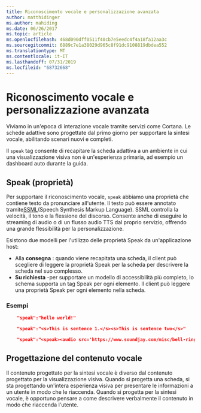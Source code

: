 ```yaml
---
title: Riconoscimento vocale e personalizzazione avanzata
author: matthidinger
ms.author: mahiding
ms.date: 06/26/2017
ms.topic: article
ms.openlocfilehash: 468d090dff0511f40cb7e5eedc4f4a18fa12aa3c
ms.sourcegitcommit: 6889c7e1a38029d965c8f91dc9108819dbdea552
ms.translationtype: MT
ms.contentlocale: it-IT
ms.lasthandoff: 07/31/2019
ms.locfileid: "68732668"
---
```

# <a name="speech-and-advanced-customization"></a>Riconoscimento vocale e personalizzazione avanzata
Viviamo in un'epoca di interazione vocale tramite servizi come Cortana.  Le schede adattive sono progettate dal primo giorno per supportare la sintesi vocale, abilitando scenari nuovi e completi.

Il `speak` tag consente di recapitare la scheda adattiva a un ambiente in cui una visualizzazione visiva non è un'esperienza primaria, ad esempio un dashboard auto durante la guida. 

## <a name="speak-property"></a>Speak (proprietà)
Per supportare il riconoscimento vocale, `speak` abbiamo una proprietà che contiene testo da pronunciare all'utente. Il testo può essere annotato tramite[SSML](https://msdn.microsoft.com/en-us/library/office/hh361578)(Speech Synthesis Markup Language). SSML controlla la velocità, il tono e la flessione del discorso.  Consente anche di eseguire lo streaming di audio o di un flusso audio TTS dal proprio servizio, offrendo una grande flessibilità per la personalizzazione.

Esistono due modelli per l'utilizzo delle proprietà Speak da un'applicazione host:

* Alla **consegna** : quando viene recapitata una scheda, il client può scegliere di leggere la proprietà Speak per la scheda per descrivere la scheda nel suo complesso.
* **Su richiesta** -per supportare un modello di accessibilità più completo, lo schema supporta un tag Speak per ogni elemento. Il client può leggere una proprietà Speak per ogni elemento nella scheda.

### <a name="examples"></a>Esempi

```json
    "speak":"hello world!"

    "speak":"<s>This is sentence 1.</s><s>This is sentence two</s>"

    "speak":"<speak><audio src='https://www.soundjay.com/misc/bell-ringing-04.mp3'/><s>Time to wake up!</s></speak>"
```

## <a name="speech-content-design"></a>Progettazione del contenuto vocale

Il contenuto progettato per la sintesi vocale è diverso dal contenuto progettato per la visualizzazione visiva. Quando si progetta una scheda, si sta progettando un'intera esperienza visiva per presentare le informazioni a un utente in modo che le riaccenda. Quando si progetta per la sintesi vocale, è opportuno pensare a come descrivere verbalmente il contenuto in modo che riaccenda l'utente.  
